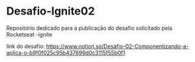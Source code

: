 # Desafio-Ignite02
Repositório dedicado para a publicação do desafio solicitado pela Rocketseat -ignite

link do desafio: https://www.notion.so/Desafio-02-Componentizando-a-aplica-o-b9f0f025c95b437699d0c3115f55b0f1

